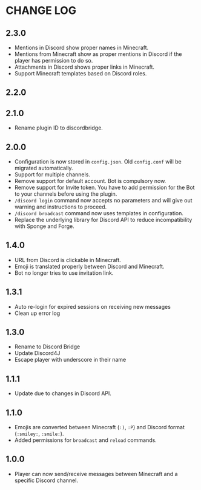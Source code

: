 # CHANGE LOG

## 2.3.0
- Mentions in Discord show proper names in Minecraft.
- Mentions from Minecraft show as proper mentions in Discord if the player has permission to do so.
- Attachments in Discord shows proper links in Minecraft.
- Support Minecraft templates based on Discord roles.

## 2.2.0

## 2.1.0
- Rename plugin ID to discordbridge.

## 2.0.0
- Configuration is now stored in `config.json`. Old `config.conf` will be migrated automatically. 
- Support for multiple channels.
- Remove support for default account. Bot is compulsory now.
- Remove support for Invite token. You have to add permission for the Bot to your channels before using the plugin.
- `/discord login` command now accepts no parameters and will give out warning and instructions to proceed.
- `/discord broadcast` command now uses templates in configuration.
- Replace the underlying library for Discord API to reduce incompatibility with Sponge and Forge.

## 1.4.0
- URL from Discord is clickable in Minecraft.
- Emoji is translated properly between Discord and Minecraft.
- Bot no longer tries to use invitation link.

## 1.3.1
- Auto re-login for expired sessions on receiving new messages
- Clean up error log

## 1.3.0
- Rename to Discord Bridge
- Update Discord4J
- Escape player with underscore in their name

## 1.1.1
- Update due to changes in Discord API.

## 1.1.0

- Emojis are converted between Minecraft (`:)`, `:P`) and Discord format (`:smiley:`, `:smile:`).
- Added permissions for `broadcast` and `reload` commands.

## 1.0.0

- Player can now send/receive messages between Minecraft and a specific Discord channel.
